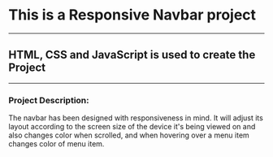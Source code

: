 # This is a Responsive Navbar project

---

## HTML, CSS and JavaScript is used to create the Project

---

### Project Description:

The navbar has been designed with responsiveness in mind. It will adjust its layout according to the screen size of the device it's being viewed on and also changes color when scrolled, and when hovering over a menu item changes color of menu item.
